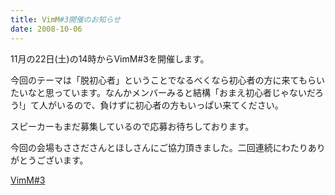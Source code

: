 ```yaml
---
title: VimM#3開催のお知らせ
date: 2008-10-06
---
```

11月の22日(土)の14時からVimM#3を開催します。

今回のテーマは「脱初心者」ということでなるべくなら初心者の方に来てもらいたいなと思っています。なんかメンバーみると結構「おまえ初心者じゃないだろう!」て人がいるので、負けずに初心者の方もいっぱい来てください。

スピーカーもまだ募集しているので応募お待ちしております。

今回の会場もささださんとほしさんにご協力頂きました。二回連続にわたりありがとうございます。

<a href="http://wiki.livedoor.jp/biowithit/d/VimM%233">VimM#3</a>